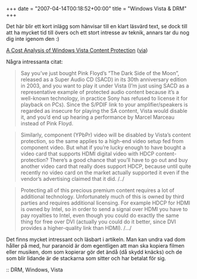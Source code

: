 +++
date = "2007-04-14T00:18:52+00:00"
title = "Windows Vista &#038; DRM"
+++

Det här blir ett kort inlägg som hänvisar till en klart läsvärd text, se dock till att ha mycket tid till övers och ett stort intresse av teknik, annars tar du nog dig inte igenom den :) 

[A Cost Analysis of Windows Vista Content Protection][1] ([via][2])

Några intressanta citat:

> Say you&#8217;ve just bought Pink Floyd&#8217;s “The Dark Side of the Moon”, released as a Super Audio CD (SACD) in its 30th anniversary edition in 2003, and you want to play it under Vista (I&#8217;m just using SACD as a representative example of protected audio content because it&#8217;s a well-known technology, in practice Sony has refused to license it for playback on PCs). Since the S/PDIF link to your amplifier/speakers is regarded as insecure for playing the SA content, Vista would disable it, and you&#8217;d end up hearing a performance by Marcel Marceau instead of Pink Floyd.

> Similarly, component (YPbPr) video will be disabled by Vista&#8217;s content protection, so the same applies to a high-end video setup fed from component video. But what if you&#8217;re lucky enough to have bought a video card that supports HDMI digital video with HDCP content-protection? There&#8217;s a good chance that you&#8217;ll have to go out and buy another video card that really does support HDCP, because until quite recently no video card on the market actually supported it even if the vendor&#8217;s advertising claimed that it did. /../

> Protecting all of this precious premium content requires a lot of additional technology. Unfortunately much of this is owned by third parties and requires additional licensing. For example HDCP for HDMI is owned by Intel, so in order to send a signal over HDMI you have to pay royalties to Intel, even though you could do exactly the same thing for free over DVI (actually you could do it better, since DVI provides a higher-quality link than HDMI). /&#8230;/

Det finns mycket intressant och läsbart i artikeln. Man kan undra vad dom håller på med, hur paranoid är dom egentligen att man ska kopiera filmen eller musiken, dom som kopierar gör det ändå (då skydd knäcks) och de som blir lidande är de stackarna som sitter och har betalat för sig.

:: DRM, Windows, Vista

<small></small>

 [1]: http://www.cs.auckland.ac.nz/~pgut001/pubs/vista_cost.html
 [2]: http://www.tmn.nu/blog/?p=889
